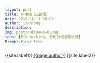 ```yaml
---
layout: post
title: 环冲绳（已结束）
date: 2019-10--1 00:09
author: isanfeng
description:
img: posts/Okinawa-0.png
tags: [Bikepacking, 分时分段全球旅行]
Bikepacking: true
---
```

{{site.label1}} <a href="/about">{{page.author}}</a> {{site.label2}}
